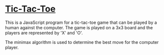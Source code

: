 # [Tic-Tac-Toe](https://tahmid-chowdhury.github.io/tic-tac-toe/)
This is a JavaScript program for a tic-tac-toe game that can be played by a human against the computer. The game is played on a 3x3 board and the players are represented by 'X' and 'O'.

The minimax algorithm is used to determine the best move for the computer player.
